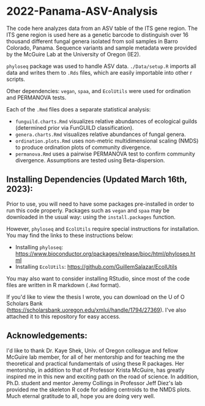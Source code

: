# 2022-Panama-ASV-Analysis

The code here analyzes data from an ASV table of the ITS gene region. The ITS gene region is used here as a genetic barcode to distinguish over 16 thousand different fungal genera isolated from soil samples in Barro Colorado, Panama.
Sequence variants and sample metadata were provided by the McGuire Lab at the University of Oregon (IE2).

`phyloseq` package was used to handle ASV data. `./Data/setup.R` imports all data and writes them to `.Rds` files, which are easily importable into other r scripts.

Other dependencies: `vegan`, `spaa`, and `EcolUtils` were used for ordination and PERMANOVA tests.

Each of the `.Rmd` files does a separate statistical analysis:
- `funguild.charts.Rmd` visualizes relative abundances of ecological guilds (determined prior via FunGUILD classification).
- `genera.charts.Rmd` visualizes relative abundances of fungal genera.
- `ordination.plots.Rmd` uses non-metric multidimensional scaling (NMDS) to produce ordination plots of community divergence.
- `permanova.Rmd` uses a pairwise PERMANOVA test to confirm community divergence. Assumptions are tested using Beta-dispersion.

## Installing Dependencies (Updated March 16th, 2023):

Prior to use, you will need to have some packages pre-installed in order to run this code properly. Packages such as `vegan` and `spaa` may be downloaded in the usual way: using the `install.packages` function.

However, `phyloseq` and `EcolUtils` require special instructions for installation. You may find the links to these instructions below:

* Installing `phyloseq`: https://www.bioconductor.org/packages/release/bioc/html/phyloseq.html
* Installing `EcolUtils`: https://github.com/GuillemSalazar/EcolUtils

You may also want to consider installing RStudio, since most of the code files are written in R markdown (`.Rmd` format).

If you'd like to view the thesis I wrote, you can download on the U of O Scholars Bank (https://scholarsbank.uoregon.edu/xmlui/handle/1794/27369).
I've also attached it to this repository for easy access.

## Acknowledgements:

I'd like to thank Dr. Kaye Shek, Univ. of Oregon colleague and fellow McGuire lab member, for all of her mentorship and for teaching me the theoretical and practical fundamentals of using these R packages. Her mentorship, in addition to that of Professor Krista McGuire, has greatly inspired me in this new and exciting path on the road of science. In addition, Ph.D. student and mentor Jeremy Collings in Professor Jeff Diez's lab provided me the skeleton R code for adding centroids to the NMDS plots. Much eternal gratitude to all, hope you are doing very well.
